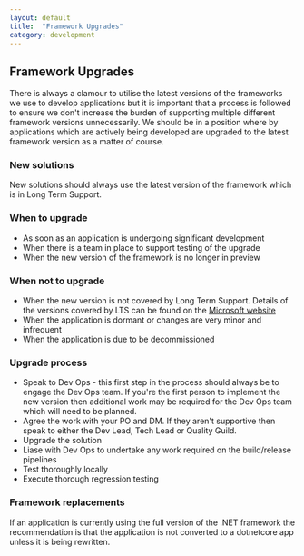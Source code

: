 ```yaml
---
layout: default
title:  "Framework Upgrades"
category: development
---
```


## Framework Upgrades

There is always a clamour to utilise the latest versions of the frameworks we use to develop applications but it is important that a process is followed to ensure we don't increase the burden of supporting multiple different framework versions unnecessarily.  We should be in a position where by applications which are actively being developed are upgraded to the latest framework version as a matter of course.

### New solutions

New solutions should always use the latest version of the framework which is in Long Term Support.

### When to upgrade

* As soon as an application is undergoing significant development
* When there is a team in place to support testing of the upgrade
* When the new version of the framework is no longer in preview

### When not to upgrade

* When the new version is not covered by Long Term Support.  Details of the versions covered by LTS can be found on the [Microsoft website](https://dotnet.microsoft.com/platform/support/policy/dotnet-core)
* When the application is dormant or changes are very minor and infrequent
* When the application is due to be decommissioned

### Upgrade process

* Speak to Dev Ops - this first step in the process should always be to engage the Dev Ops team.  If you're the first person to implement the new version then additional work may be required for the Dev Ops team which will need to be planned.
* Agree the work with your PO and DM.  If they aren't supportive then speak to either the Dev Lead, Tech Lead or Quality Guild.
* Upgrade the solution
* Liase with Dev Ops to undertake any work required on the build/release pipelines
* Test thoroughly locally
* Execute thorough regression testing

### Framework replacements

If an application is currently using the full version of the .NET framework the recommendation is that the application is not converted to a dotnetcore app unless it is being rewritten.